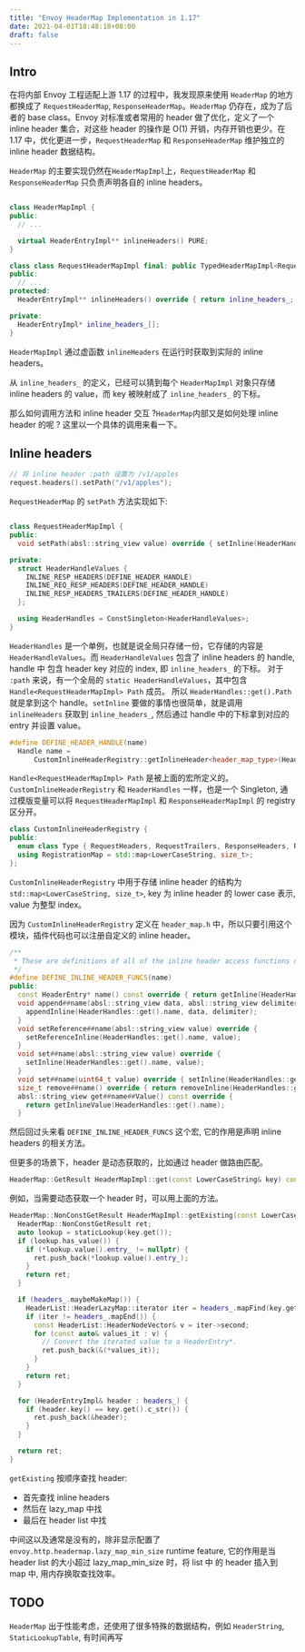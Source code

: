 ```yaml
---
title: "Envoy HeaderMap Implementation in 1.17"
date: 2021-04-01T18:48:18+08:00
draft: false
---
```


## Intro

在将内部 Envoy 工程适配上游 1.17 的过程中，我发现原来使用 `HeaderMap` 的地方都换成了 `RequestHeaderMap`, `ResponseHeaderMap`。`HeaderMap` 仍存在，成为了后者的 base class。Envoy 对标准或者常用的 header 做了优化，定义了一个 inline header 集合，对这些 header 的操作是 O(1) 开销，内存开销也更少。在 1.17 中，优化更进一步，`RequestHeaderMap` 和 `ResponseHeaderMap` 维护独立的 inline header 数据结构。

`HeaderMap` 的主要实现仍然在`HeaderMapImpl`上，`RequestHeaderMap` 和 `ResponseHeaderMap` 只负责声明各自的 inline headers。

```cpp

class HeaderMapImpl {
public:
  // ...

  virtual HeaderEntryImpl** inlineHeaders() PURE;
}

class class RequestHeaderMapImpl final: public TypedHeaderMapImpl<RequestHeaderMap>, public InlineStorage {
public:
  // ...
protected:
  HeaderEntryImpl** inlineHeaders() override { return inline_headers_; }

private:
  HeaderEntryImpl* inline_headers_[];
}
```

`HeaderMapImpl` 通过虚函数 `inlineHeaders` 在运行时获取到实际的 inline headers。

从 `inline_headers_` 的定义，已经可以猜到每个 `HeaderMapImpl` 对象只存储 inline headers 的 value，而 key 被映射成了 `inline_headers_` 的下标。

那么如何调用方法和 inline header 交互 ?`HeaderMap`内部又是如何处理 inline header 的呢 ? 这里以一个具体的调用来看一下。

## Inline headers

```cpp
// 将 inline header :path 设置为 /v1/apples
request.headers().setPath("/v1/apples");
```

`RequestHeaderMap` 的 `setPath` 方法实现如下:

```cpp

class RequestHeaderMapImpl {
public:
  void setPath(absl::string_view value) override { setInline(HeaderHandles::get().Path, value); }

private:
  struct HeaderHandleValues {
    INLINE_RESP_HEADERS(DEFINE_HEADER_HANDLE)
    INLINE_REQ_RESP_HEADERS(DEFINE_HEADER_HANDLE)
    INLINE_RESP_HEADERS_TRAILERS(DEFINE_HEADER_HANDLE)
  };

  using HeaderHandles = ConstSingleton<HeaderHandleValues>;
}
```

`HeaderHandles` 是一个单例，也就是说全局只存储一份，它存储的内容是 `HeaderHandleValues`。而 `HeaderHandleValues` 包含了 inline headers 的 handle, handle 中
包含 header key 对应的 index, 即 `inline_headers_` 的下标。
对于 `:path` 来说，有一个全局的 `static HeaderHandleValues`，其中包含 `Handle<RequestHeaderMapImpl> Path` 成员。
所以 `HeaderHandles::get().Path` 就是拿到这个 handle。`setInline` 要做的事情也很简单，就是调用 `inlineHeaders` 获取到 `inline_headers_`, 然后通过 handle 中的下标拿到对应的 entry 并设置 value。

```cpp
#define DEFINE_HEADER_HANDLE(name)                                                                 \
  Handle name =                                                                                    \
      CustomInlineHeaderRegistry::getInlineHeader<header_map_type>(Headers::get().name).value();

```

`Handle<RequestHeaderMapImpl> Path` 是被上面的宏所定义的。`CustomInlineHeaderRegistry` 和 `HeaderHandles` 一样，也是一个 Singleton, 通过模版变量可以将 `RequestHeaderMapImpl` 和
`ResponseHeaderMapImpl` 的 registry 区分开。

```cpp
class CustomInlineHeaderRegistry {
public:
  enum class Type { RequestHeaders, RequestTrailers, ResponseHeaders, ResponseTrailers };
  using RegistrationMap = std::map<LowerCaseString, size_t>;
};
```

`CustomInlineHeaderRegistry` 中用于存储 inline header 的结构为 `std::map<LowerCaseString, size_t>`, key 为 inline header 的 lower case 表示, value 为整型 index。

因为 `CustomInlineHeaderRegistry` 定义在 `header_map.h` 中，所以只要引用这个模块，插件代码也可以注册自定义的 inline header。

```cpp
/**
 * These are definitions of all of the inline header access functions described inside header_map.h
 */
#define DEFINE_INLINE_HEADER_FUNCS(name)                                                           \
public:                                                                                            \
  const HeaderEntry* name() const override { return getInline(HeaderHandles::get().name); }        \
  void append##name(absl::string_view data, absl::string_view delimiter) override {                \
    appendInline(HeaderHandles::get().name, data, delimiter);                                      \
  }                                                                                                \
  void setReference##name(absl::string_view value) override {                                      \
    setReferenceInline(HeaderHandles::get().name, value);                                          \
  }                                                                                                \
  void set##name(absl::string_view value) override {                                               \
    setInline(HeaderHandles::get().name, value);                                                   \
  }                                                                                                \
  void set##name(uint64_t value) override { setInline(HeaderHandles::get().name, value); }         \
  size_t remove##name() override { return removeInline(HeaderHandles::get().name); }               \
  absl::string_view get##name##Value() const override {                                            \
    return getInlineValue(HeaderHandles::get().name);                                              \
  }
```

然后回过头来看 `DEFINE_INLINE_HEADER_FUNCS` 这个宏, 它的作用是声明 inline headers 的相关方法。

但更多的场景下，header 是动态获取的，比如通过 header 做路由匹配。

```cpp
HeaderMap::GetResult HeaderMapImpl::get(const LowerCaseString& key) const
```

例如，当需要动态获取一个 header 时，可以用上面的方法。

```cpp
HeaderMap::NonConstGetResult HeaderMapImpl::getExisting(const LowerCaseString& key) {
  HeaderMap::NonConstGetResult ret;
  auto lookup = staticLookup(key.get());
  if (lookup.has_value()) {
    if (*lookup.value().entry_ != nullptr) {
      ret.push_back(*lookup.value().entry_);
    }
    return ret;
  }

  if (headers_.maybeMakeMap()) {
    HeaderList::HeaderLazyMap::iterator iter = headers_.mapFind(key.get());
    if (iter != headers_.mapEnd()) {
      const HeaderList::HeaderNodeVector& v = iter->second;
      for (const auto& values_it : v) {
        // Convert the iterated value to a HeaderEntry*.
        ret.push_back(&(*values_it));
      }
    }
    return ret;
  }

  for (HeaderEntryImpl& header : headers_) {
    if (header.key() == key.get().c_str()) {
      ret.push_back(&header);
    }
  }

  return ret;
}

```

`getExisting` 按顺序查找 header:
- 首先查找 inline headers
- 然后在 lazy_map 中找 
- 最后在 header list 中找

中间这以及通常是没有的，除非显示配置了 `envoy.http.headermap.lazy_map_min_size` runtime feature, 它的作用是当 header list 的大小超过 lazy_map_min_size 时，将 list 中
的 header 插入到 map 中, 用内存换取查找效率。

## TODO

`HeaderMap` 出于性能考虑，还使用了很多特殊的数据结构，例如 `HeaderString`, `StaticLookupTable`, 有时间再写